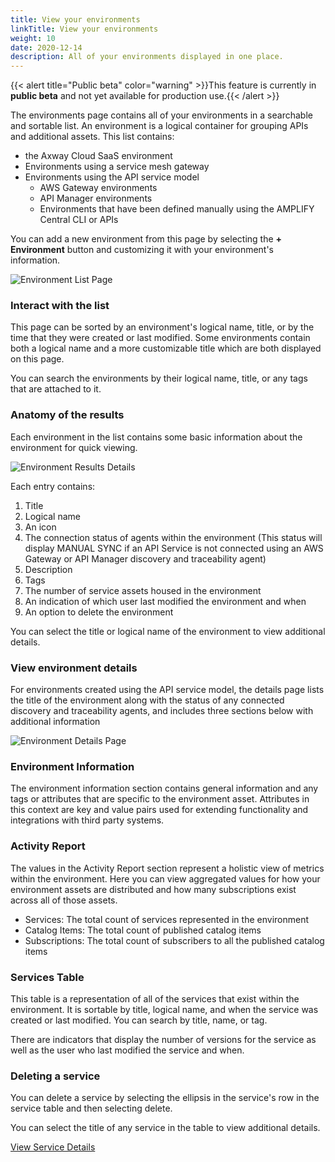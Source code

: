 ```yaml
---
title: View your environments
linkTitle: View your environments
weight: 10
date: 2020-12-14
description: All of your environments displayed in one place.
---
```


{{< alert title="Public beta" color="warning" >}}This feature is currently in **public beta** and not yet available for production use.{{< /alert >}}

The environments page contains all of your environments in a searchable and sortable list. An environment is a logical container for grouping APIs and additional assets. This list contains:

* the Axway Cloud SaaS environment
* Environments using a service mesh gateway
* Environments using the API service model
    * AWS Gateway environments
    * API Manager environments
    * Environments that have been defined manually using the AMPLIFY Central CLI or APIs

You can add a new environment from this page by selecting the **+ Environment** button and customizing it with your environment's information.

![Environment List Page](/Images/central/env_and_gateway_mgmt/EnvironmentListPage.png)

### Interact with the list

This page can be sorted by an environment's logical name, title, or by the time that they were created or last modified. Some environments contain both a logical name and a more customizable title which are both displayed on this page.

You can search the environments by their logical name, title, or any tags that are attached to it.

### Anatomy of the results

Each environment in the list contains some basic information about the environment for quick viewing.

![Environment Results Details](/Images/central/env_and_gateway_mgmt/EnvironmentListResult.png)

Each entry contains:

1. Title
2. Logical name
3. An icon
4. The connection status of agents within the environment (This status will display MANUAL SYNC if an API Service is not connected using an AWS Gateway or API Manager discovery and traceability agent)
5. Description
6. Tags
7. The number of service assets housed in the environment
8. An indication of which user last modified the environment and when
9. An option to delete the environment

You can select the title or logical name of the environment to view additional details.

### View environment details

For environments created using the API service model, the details page lists the title of the environment along with the status of any connected discovery and traceability agents, and includes three sections below with additional information

![Environment Details Page](/Images/central/env_and_gateway_mgmt/EnvironmentDetailsPage.png)

### Environment Information

The environment information section contains general information and any tags or attributes that are specific to the environment asset. Attributes in this context are key and value pairs used for extending functionality and integrations with third party systems.

### Activity Report

The values in the Activity Report section represent a holistic view of metrics within the environment.  Here you can view aggregated values for how your environment assets are distributed and how many subscriptions exist across all of those assets.

* Services: The total count of services represented in the environment
* Catalog Items: The total count of published catalog items
* Subscriptions: The total count of subscribers to all the published catalog items

### Services Table

This table is a representation of all of the services that exist within the environment. It is sortable by title, logical name, and when the service was created or last modified. You can search by title, name, or tag.

There are indicators that display the number of versions for the service as well as the user who last modified the service and when.

### Deleting a service

You can delete a service by selecting the ellipsis in the service's row in the service table and then selecting delete.

You can select the title of any service in the table to view additional details.

[View Service Details](/docs/central/env_gw_mgmt/api_service_details/)
